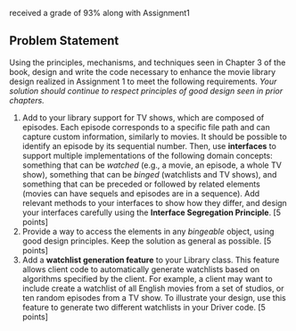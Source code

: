 received a grade of 93% along with Assignment1

## Problem Statement

Using the principles, mechanisms, and techniques seen in Chapter 3 of the book, design and write the code necessary to enhance the movie library design realized in Assignment 1 to meet the following requirements. *Your solution should continue to respect principles of good design seen in prior chapters.*

1. Add to your library support for TV shows, which are composed of episodes. Each episode corresponds to a specific file path and can capture custom information, similarly to movies. It should be possible to identify an episode by its sequential number. Then, use **interfaces** to support multiple implementations of the following domain concepts: something that can be *watched* (e.g., a movie, an episode, a whole TV show), something that can be *binged* (watchlists and TV shows), and something that can be preceded or followed by related elements (movies can have sequels and episodes are in a sequence). Add relevant methods to your interfaces to show how they differ, and design your interfaces carefully using the **Interface Segregation Principle**. [5 points]
2. Provide a way to access the elements in any *bingeable* object, using good design principles. Keep the solution as general as possible. [5 points]
3. Add a **watchlist generation feature** to your Library class. This feature allows client code to automatically generate watchlists based on algorithms specified by the client. For example, a client may want to include create a watchlist of all English movies from a set of studios, or ten random episodes from a TV show. To illustrate your design, use this feature to generate two different watchlists in your Driver code. [5 points]


